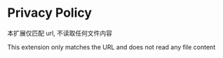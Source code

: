 # Privacy Policy

本扩展仅匹配 url, 不读取任何文件内容

This extension only matches the URL and does not read any file content

